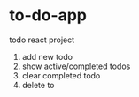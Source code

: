 # to-do-app
todo react project
1. add new todo
2. show active/completed todos
3. clear completed todo
4. delete to
